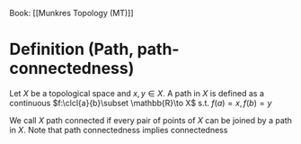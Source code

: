 Book: [[Munkres Topology (MT)]]
# Definition (Path, path-connectedness)
Let $X$ be a topological space and $x,y\in X$.
A path in $X$ is defined as a continuous $f:\clcl{a}{b}\subset \mathbb{R}\to X$ s.t. $f(a)=x,f(b)=y$

We call $X$ path connected if every pair of points of $X$ can be joined by a path in $X$.
Note that path connectedness implies connectedness